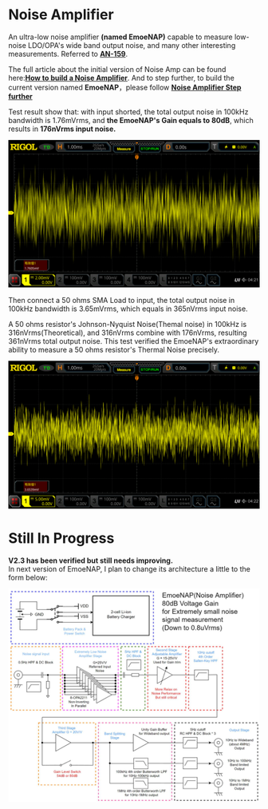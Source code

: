 # Noise Amplifier

An ultra-low noise amplifier **(named EmoeNAP)** capable to measure low-noise LDO/OPA's wide band output noise, and many other interesting measurements. Referred to **[AN-159](https://www.analog.com/en/app-notes/an-159.html)**.

The full article about the initial version of Noise Amp can be found here:**[How to build a Noise Amplifier](https://www.emoe.xyz/noise-amplifier-building-instruction/)**. And to step further, to build the current version named **EmoeNAP**，please follow **[Noise Amplifier Step further](https://www.emoe.xyz/noise-amplifier-step-further/)**

Test result show that: with input shorted, the total output noise in 100kHz bandwidth is 1.76mVrms, and **the EmoeNAP's Gain equals to 80dB**, which results in **176nVrms input noise.**

![input_shorted_noise](Test/Test_Waveforms/input_shorted_100k_noise.png)

Then connect a 50 ohms SMA Load to input, the total output noise in 100kHz bandwidth is 3.65mVrms, which equals in 365nVrms input noise.

A 50 ohms resistor's Johnson-Nyquist Noise(Themal noise) in 100kHz is 316nVrms(Theoretical), and 316nVrms combine with 176nVrms, resulting 361nVrms total output noise. This test verified the EmoeNAP's extraordinary ability to measure a 50 ohms resistor's Thermal Noise precisely.

![input_50ohms_noise](Test/Test_Waveforms/input_50ohms_100k_noise.png)



# Still In Progress

**V2.3 has been verified but still needs improving.**    
In next version of EmoeNAP, I plan to change its architecture a little to the form below:

![EmoeNAP_Arch](img/EmoeNAP.jpg)





